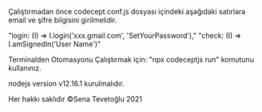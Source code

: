 Çalıştırmadan önce codecept.conf.js dosyası içindeki aşağıdaki satırlara email ve şifre bilgisini girilmelidir.

"login: (I) => I.login('xxx.gmail.com', 'SetYourPassword'),"
"check: (I) => I.amSignedIn('User Name')"

Terminalden Otomasyonu Çalıştırmak için: "npx codeceptjs run" komutunu kullanınız.

nodejs version v12.16.1 kurulmalıdır.

Her hakkı saklıdır ©Sena Tevetoğlu 2021